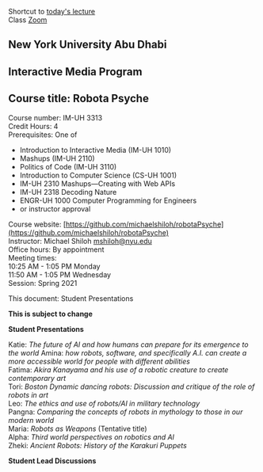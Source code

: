 Shortcut to [today's lecture](lectureNotes.md/#todays-lecture)    
Class [Zoom](https://nyu.zoom.us/j/97015960666)  

## New York University Abu Dhabi  
## Interactive Media Program
## Course title: Robota Psyche  
Course number: IM-UH 3313  
Credit Hours: 4       
Prerequisites: One of  
- Introduction to Interactive Media (IM-UH 1010)
- Mashups (IM-UH 2110)
- Politics of Code (IM-UH 3110)
- Introduction to Computer Science (CS-UH 1001)
- IM-UH 2310 Mashups—Creating with Web APIs
- IM-UH 2318 Decoding Nature
- ENGR-UH 1000 Computer Programming for Engineers
- or instructor approval  

Course website:
[https://github.com/michaelshiloh/robotaPsyche](https://github.com/michaelshiloh/robotaPsyche)    
Instructor: Michael Shiloh mshiloh@nyu.edu    
Office hours: By appointment  
Meeting times:        
10:25 AM - 1:05 PM Monday      
11:50 AM - 1:05 PM Wednesday      
Session: Spring 2021     

This document: Student Presentations

**This is subject to change**

**Student Presentations**

Katie: *The future of AI and how humans can prepare for its emergence to the
world*
Amina: *how robots, software, and specifically A.I. can create a more accessible world for people with different abilities*     
Fatima: *Akira Kanayama and his use of a robotic creature to create contemporary art*  
Tori: *Boston Dynamic dancing robots: Discussion and critique of the role of robots in art*  
Leo: *The ethics and use of robots/AI in military technology*  
Pangna: *Comparing the concepts of robots in mythology to those in our modern world*  
Maria: *Robots as Weapons* (Tentative title)  
Alpha: *Third world perspectives on robotics and AI*   
Zheki: *Ancient Robots: History of the Karakuri Puppets*  

**Student Lead Discussions**


